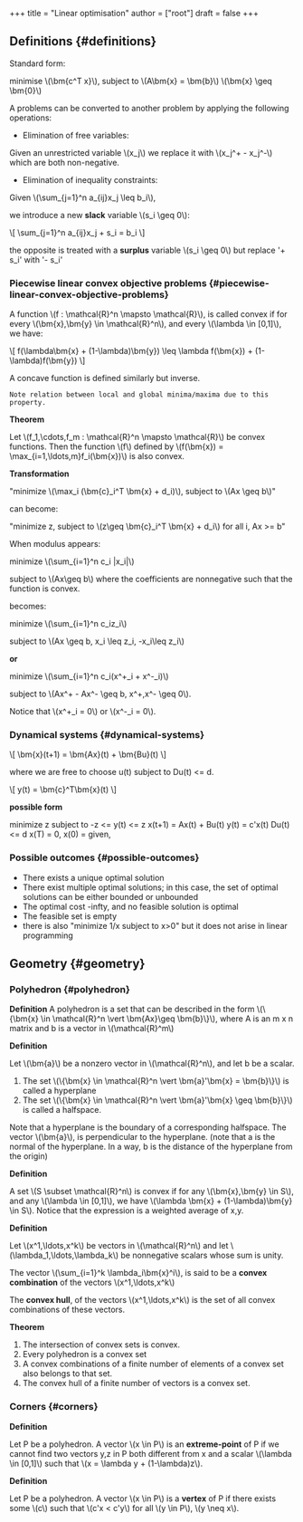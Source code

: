 +++
title = "Linear optimisation"
author = ["root"]
draft = false
+++

## Definitions {#definitions}

Standard form:

minimise \\(\bm{c^T x}\\),
subject to \\(A\bm{x} = \bm{b}\\)
\\(\bm{x} \geq \bm{0}\\)

A problems can be converted to another problem by applying the following operations:

-   Elimination of free variables:

Given an unrestricted variable \\(x\_j\\) we replace it with \\(x\_j^+ - x\_j^-\\) which are both non-negative.

-   Elimination of inequality constraints:

Given \\(\sum\_{j=1}^n a\_{ij}x\_j \leq b\_i\\),

we introduce a new **slack** variable \\(s\_i \geq 0\\):

\\[
\sum\_{j=1}^n a\_{ij}x\_j + s\_i = b\_i
\\]

the opposite is treated with a **surplus** variable \\(s\_i \geq 0\\) but replace '+ s\_i' with '- s\_i'


### Piecewise linear convex objective problems {#piecewise-linear-convex-objective-problems}

A function \\(f : \mathcal{R}^n \mapsto \mathcal{R}\\), is called convex if for every \\(\bm{x},\bm{y} \in \mathcal{R}^n\\), and every \\(\lambda \in [0,1]\\), we have:

\\[
f(\lambda\bm{x} + (1-\lambda)\bm{y}) \leq \lambda f(\bm{x}) + (1-\lambda)f(\bm{y})
\\]

A concave function is defined similarly but inverse.

`Note relation between local and global minima/maxima due to this property.`

**Theorem**

Let \\(f\_1,\cdots,f\_m : \mathcal{R}^n \mapsto \mathcal{R}\\) be convex functions. Then the function \\(f\\) defined by
\\(f(\bm{x}) = \max\_{i=1,\ldots,m}f\_i(\bm{x})\\) is also convex.

**Transformation**

"minimize \\(\max\_i (\bm{c}\_i^T \bm{x} + d\_i)\\), subject to \\(Ax \geq b\\)"

can become:

"minimize z, subject to \\(z\geq \bm{c}\_i^T \bm{x} + d\_i\\) for all i, Ax &gt;= b"

When modulus appears:

minimize \\(\sum\_{i=1}^n c\_i |x\_i|\\)

subject to \\(Ax\geq b\\)
where the coefficients are nonnegative such that the function is convex.

becomes:

minimize \\(\sum\_{i=1}^n c\_iz\_i\\)

subject to \\(Ax \geq b, x\_i \leq z\_i, -x\_i\leq z\_i\\)

**or**

minimize \\(\sum\_{i=1}^n c\_i(x^+\_i + x^-\_i)\\)

subject to \\(Ax^+ - Ax^- \geq b, x^+,x^- \geq 0\\).

Notice that \\(x^+\_i = 0\\) or \\(x^-\_i = 0\\).


### Dynamical systems {#dynamical-systems}

\\[
\bm{x}(t+1) = \bm{Ax}(t) + \bm{Bu}(t)
\\]

where we are free to choose u(t) subject to Du(t) &lt;= d.

\\[
y(t) = \bm{c}^T\bm{x}(t)
\\]

**possible form**

minimize z
subject to -z &lt;= y(t) &lt;=  z
x(t+1) = Ax(t) + Bu(t)
y(t) = c'x(t)
Du(t) &lt;= d
x(T) = 0,
x(0) = given,


### Possible outcomes {#possible-outcomes}

-   There exists a unique optimal solution
-   There exist multiple optimal solutions; in this case, the set of optimal solutions can be either bounded or unbounded
-   The optimal cost -infty, and no feasible solution is optimal
-   The feasible set is empty
-   there is also "minimize 1/x subject to x&gt;0" but it does not arise in linear programming


## Geometry {#geometry}


### Polyhedron {#polyhedron}

**Definition**
A polyhedron is a set that can be described in the form \\(\\{\bm{x} \in \mathcal{R}^n \vert \bm{Ax}\geq \bm{b}\\}\\), where A is an m x n matrix and b is a vector in \\(\mathcal{R}^m\\)

**Definition**

Let \\(\bm{a}\\) be a nonzero vector in \\(\mathcal{R}^n\\), and let b be a scalar.

1.  The set \\(\\{\bm{x} \in \mathcal{R}^n \vert \bm{a}'\bm{x} = \bm{b}\\}\\) is called a hyperplane
2.  The set \\(\\{\bm{x} \in \mathcal{R}^n \vert \bm{a}'\bm{x} \geq \bm{b}\\}\\) is called a halfspace.

Note that a hyperplane is the boundary of a corresponding halfspace. The vector \\(\bm{a}\\), is perpendicular to the hyperplane. (note that a is the normal of the hyperplane. In a way, b is the distance of the hyperplane from the origin)

**Definition**

A set \\(S \subset \mathcal{R}^n\\) is convex if for any \\(\bm{x},\bm{y} \in S\\), and any \\(\lambda \in [0,1]\\), we have \\(\lambda \bm{x} + (1-\lambda)\bm{y} \in S\\). Notice that the expression is a weighted average of x,y.

**Definition**

Let \\(x^1,\ldots,x^k\\) be vectors in \\(\mathcal{R}^n\\) and let \\(\lambda\_1,\ldots,\lambda\_k\\) be nonnegative scalars whose sum is unity.

The vector \\(\sum\_{i=1}^k \lambda\_i\bm{x}^i\\), is said to be a **convex combination** of the vectors \\(x^1,\ldots,x^k\\)

The **convex hull**, of the vectors \\(x^1,\ldots,x^k\\) is the set of all convex combinations of these vectors.

**Theorem**

1.  The intersection of convex sets is convex.
2.  Every polyhedron is a convex set
3.  A convex combinations of a finite number of elements of a convex set also belongs to that set.
4.  The convex hull of a finite number of vectors is a convex set.


### Corners {#corners}

**Definition**

Let P be a polyhedron. A vector \\(x \in P\\) is an **extreme-point** of P if we cannot find two vectors y,z in P both different from x and a scalar \\(\lambda \in [0,1]\\) such that \\(x = \lambda y + (1-\lambda)z\\).

**Definition**

Let P be a polyhedron. A vector \\(x \in P\\) is a **vertex** of P if there exists some \\(c\\) such that \\(c'x < c'y\\) for all \\(y \in P\\), \\(y \neq x\\).